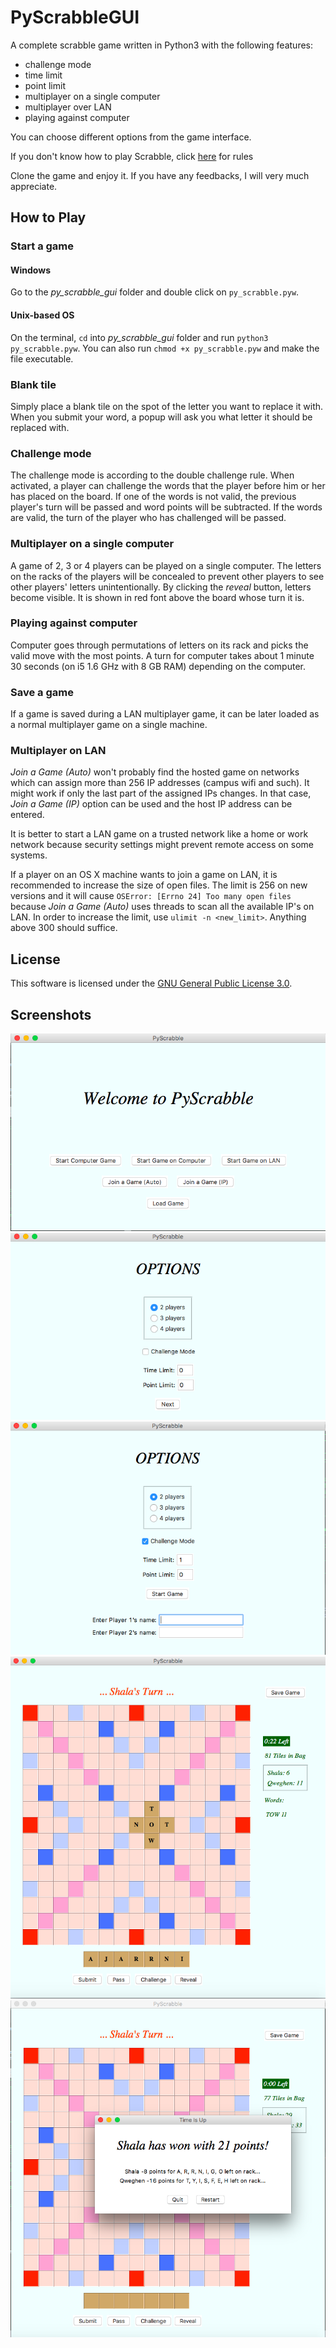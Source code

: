 # PyScrabbleGUI

A complete scrabble game written in Python3 with the following features:

* challenge mode
* time limit
* point limit
* multiplayer on a single computer
* multiplayer over LAN
* playing against computer

You can choose different options from the game interface.

If you don't know how to play Scrabble, click [here](https://scrabble.hasbro.com/en-us/rules) for rules

Clone the game and enjoy it. If you have any feedbacks, I will very much appreciate.

## How to Play

### Start a game

#### Windows

Go to the _py_scrabble_gui_ folder and double click on `py_scrabble.pyw`.

#### Unix-based OS

On the terminal, `cd` into _py_scrabble_gui_ folder and run `python3 py_scrabble.pyw`. You can also run `chmod +x py_scrabble.pyw` and make the file executable.

### Blank tile

Simply place a blank tile on the spot of the letter you want to replace it with. When you submit your word, a popup will ask you what letter it should be replaced with.

### Challenge mode

The challenge mode is according to the double challenge rule. When activated, a player can challenge the words that the player before him or her has placed on the board. If one of the words is not valid, the previous player's turn will be passed and word points will be subtracted. If the words are valid, the turn of the player who has challenged will be passed.

### Multiplayer on a single computer

A game of 2, 3 or 4 players can be played on a single computer. The letters on the racks of the players will be concealed to prevent other players to see other players' letters unintentionally. By clicking the _reveal_ button, letters become visible. It is shown in red font above the board whose turn it is.

### Playing against computer

Computer goes through permutations of letters on its rack and picks the valid move with the most points. A turn for computer takes about 1 minute 30 seconds (on i5 1.6 GHz with 8 GB RAM) depending on the computer.

### Save a game

If a game is saved during a LAN multiplayer game, it can be later loaded as a normal multiplayer game on a single machine.

### Multiplayer on LAN

_Join a Game (Auto)_ won't probably find the hosted game on networks which can assign more than 256 IP addresses (campus wifi and such). It might work if only the last part of the assigned IPs changes. In that case, _Join a Game (IP)_ option can be used and the host IP address can be entered.

It is better to start a LAN game on a trusted network like a home or work network because security settings might prevent remote access on some systems.

If a player on an OS X machine wants to join a game on LAN, it is recommended to increase the size of open files. The limit is 256 on new versions and it will cause `OSError: [Errno 24] Too many open files` because _Join a Game (Auto)_ uses threads to scan all the available IP's on LAN. In order to increase the limit, use `ulimit -n <new_limit>`. Anything above 300 should suffice.

## License

This software is licensed under the [GNU General Public License 3.0](https://www.gnu.org/licenses/gpl-3.0.txt).

## Screenshots

![](pics/pic_1.png)
![](pics/pic_2.png)
![](pics/pic_3.png)
![](pics/pic_4.png)
![](pics/pic_5.png)